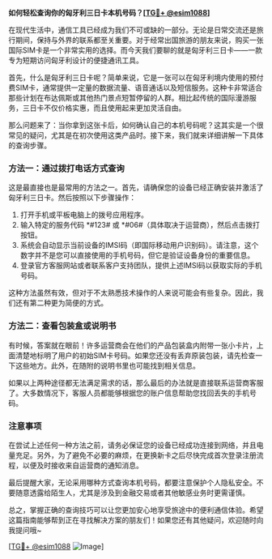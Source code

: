 **如何轻松查询你的匈牙利三日卡本机号码？[[TG💪+ @esim1088](https://t.me/s/esim1088)]**

在现代生活中，通信工具已经成为我们不可或缺的一部分。无论是日常交流还是旅行期间，保持与外界的联系都至关重要。对于经常出国旅游的朋友来说，购买一张国际SIM卡是一个非常实用的选择。而今天我们要聊的就是匈牙利三日卡——一款专为短期访问匈牙利设计的便捷通讯工具。

首先，什么是匈牙利三日卡呢？简单来说，它是一张可以在匈牙利境内使用的预付费SIM卡，通常提供一定量的数据流量、语音通话以及短信服务。这种卡非常适合那些计划在布达佩斯或其他热门景点短暂停留的人群。相比起传统的国际漫游服务，三日卡不仅价格实惠，而且使用起来更加灵活自由。

那么问题来了：当你拿到这张卡后，如何确认自己的本机号码呢？这其实是一个很常见的疑问，尤其是在初次使用这类产品时。接下来，我们就来详细讲解一下具体的查询步骤。

### 方法一：通过拨打电话方式查询

这是最直接也是最常用的方法之一。首先，请确保您的设备已经正确安装并激活了匈牙利三日卡。然后按照以下步骤操作：

1. 打开手机或平板电脑上的拨号应用程序。
2. 输入特定的服务代码 *#123# 或 *#06#（具体取决于运营商），然后点击拨打按钮。
3. 系统会自动显示当前设备的IMSI码（即国际移动用户识别码）。请注意，这个数字并不是您可以直接使用的手机号码，但它是验证设备身份的重要信息。
4. 登录官方客服网站或者联系客户支持团队，提供上述IMSI码以获取实际的手机号码。

这种方法虽然有效，但对于不太熟悉技术操作的人来说可能会有些复杂。因此，我们还有第二种更为简便的方式。

### 方法二：查看包装盒或说明书

有时候，答案就在眼前！许多运营商会在他们的产品包装盒内附带一张小卡片，上面清楚地标明了用户的初始SIM卡号码。如果您还没有丢弃原装包装，请先检查一下这些地方。此外，在随附的说明书里也可能找到相关信息。

如果以上两种途径都无法满足需求的话，那么最后的办法就是直接联系运营商客服了。大多数情况下，客服人员都能够根据您的账户信息帮助您找回丢失的手机号码。

### 注意事项

在尝试上述任何一种方法之前，请务必保证您的设备已经成功连接到网络，并且电量充足。另外，为了避免不必要的麻烦，在更换新卡之后尽快完成首次登录注册流程，以便及时接收来自运营商的通知消息。

最后提醒大家，无论采用哪种方式查询本机号码，都要注意保护个人隐私安全。不要随意透露给陌生人，尤其是涉及到金融交易或者其他敏感业务时更需谨慎。

总之，掌握正确的查询技巧可以让您更加安心地享受旅途中的便利通信体验。希望这篇指南能够帮到正在寻找解决方案的朋友们！如果您还有其他疑问，欢迎随时向我提问哦~

[[TG💪+ @esim1088](https://t.me/s/esim1088) ![Image](https://i.postimg.cc/4NQfJmqS/Snipaste-2025-05-13-00-14-12.png)]